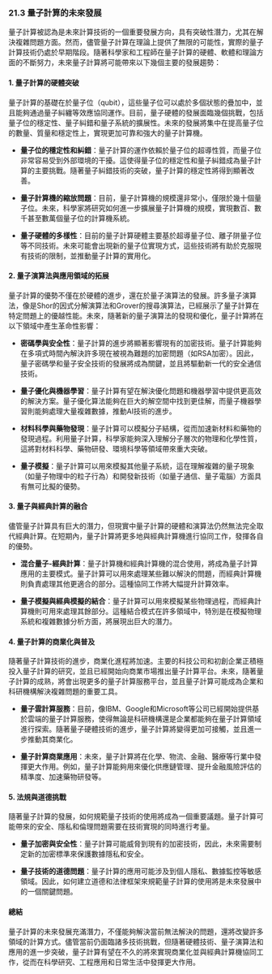 ### **21.3 量子計算的未來發展**

量子計算被認為是未來計算技術的一個重要發展方向，具有突破性潛力，尤其在解決複雜問題方面。然而，儘管量子計算在理論上提供了無限的可能性，實際的量子計算技術仍處於早期階段。隨著科學家和工程師在量子計算的硬體、軟體和理論方面的不斷努力，未來量子計算將可能帶來以下幾個主要的發展趨勢：

#### **1. 量子計算的硬體突破**

量子計算的基礎在於量子位（qubit），這些量子位可以處於多個狀態的疊加中，並且能夠通過量子糾纏等效應協同運作。目前，量子硬體的發展面臨幾個挑戰，包括量子位的穩定性、量子糾錯和量子系統的擴展性。未來的發展將集中在提高量子位的數量、質量和穩定性上，實現更加可靠和強大的量子計算機。

- **量子位的穩定性和糾錯**：量子計算的運作依賴於量子位的超導性質，而量子位非常容易受到外部環境的干擾。這使得量子位的穩定性和量子糾錯成為量子計算的主要挑戰。隨著量子糾錯技術的突破，量子計算的穩定性將得到顯著改善。

- **量子計算機的縮放問題**：目前，量子計算機的規模還非常小，僅限於幾十個量子位。未來，科學家將研究如何進一步擴展量子計算機的規模，實現數百、數千甚至數萬個量子位的計算機系統。

- **量子硬體的多樣性**：目前的量子計算硬體主要基於超導量子位、離子阱量子位等不同技術。未來可能會出現新的量子位實現方式，這些技術將有助於克服現有技術的限制，並推動量子計算的實用化。

#### **2. 量子演算法與應用領域的拓展**

量子計算的優勢不僅在於硬體的進步，還在於量子演算法的發展。許多量子演算法，像是Shor的因式分解演算法和Grover的搜尋演算法，已經展示了量子計算在特定問題上的優越性能。未來，隨著新的量子演算法的發現和優化，量子計算將在以下領域中產生革命性影響：

- **密碼學與安全性**：量子計算的進步將顯著影響現有的加密技術。量子計算能夠在多項式時間內解決許多現在被視為難題的加密問題（如RSA加密）。因此，量子密碼學和量子安全技術的發展將成為關鍵，並且將驅動新一代的安全通信技術。

- **量子優化與機器學習**：量子計算有望在解決優化問題和機器學習中提供更高效的解決方案。量子優化算法能夠在巨大的解空間中找到更佳解，而量子機器學習則能夠處理大量複雜數據，推動AI技術的進步。

- **材料科學與藥物發現**：量子計算可以模擬分子結構，從而加速新材料和藥物的發現過程。利用量子計算，科學家能夠深入理解分子層次的物理和化學性質，這將對材料科學、藥物研發、環境科學等領域帶來重大突破。

- **量子模擬**：量子計算可以用來模擬其他量子系統，這在理解複雜的量子現象（如量子物理中的粒子行為）和開發新技術（如量子通信、量子電腦）方面具有無可比擬的優勢。

#### **3. 量子與經典計算的融合**

儘管量子計算具有巨大的潛力，但現實中量子計算的硬體和演算法仍然無法完全取代經典計算。在短期內，量子計算將更多地與經典計算機進行協同工作，發揮各自的優勢。

- **混合量子-經典計算**：量子計算機和經典計算機的混合使用，將成為量子計算應用的主要模式。量子計算可以用來處理某些難以解決的問題，而經典計算機則負責處理其他更適合的部分。這種協同工作將大幅提升計算效率。

- **量子模擬與經典模擬的結合**：量子計算可以用來模擬某些物理過程，而經典計算機則可用來處理其餘部分。這種結合模式在許多領域中，特別是在模擬物理系統和複雜數據分析方面，將展現出巨大的潛力。

#### **4. 量子計算的商業化與普及**

隨著量子計算技術的進步，商業化進程將加速。主要的科技公司和初創企業正積極投入量子計算的研究，並且已經開始向商業市場推出量子計算平台。未來，隨著量子計算的成熟，將會出現更多的量子計算服務平台，並且量子計算可能成為企業和科研機構解決複雜問題的重要工具。

- **量子雲計算服務**：目前，像IBM、Google和Microsoft等公司已經開始提供基於雲端的量子計算服務，使得無論是科研機構還是企業都能夠在量子計算領域進行探索。隨著量子硬體技術的進步，量子計算將變得更加可接觸，並且進一步推動其商業化。

- **量子計算商業應用**：未來，量子計算將在化學、物流、金融、醫療等行業中發揮更大作用。例如，量子計算能夠用來優化供應鏈管理、提升金融風險評估的精準度、加速藥物研發等。

#### **5. 法規與道德挑戰**

隨著量子計算的發展，如何規範量子技術的使用將成為一個重要議題。量子計算可能帶來的安全、隱私和倫理問題需要在技術實現的同時進行考量。

- **量子加密與安全性**：量子計算可能威脅到現有的加密技術，因此，未來需要制定新的加密標準來保護數據隱私和安全。
  
- **量子技術的道德問題**：量子計算的應用可能涉及到個人隱私、數據監控等敏感領域。因此，如何建立道德和法律框架來規範量子計算的使用將是未來發展中的一個關鍵問題。

#### **總結**

量子計算的未來發展充滿潛力，不僅能夠解決當前無法解決的問題，還將改變許多領域的計算方式。儘管當前仍面臨諸多技術挑戰，但隨著硬體技術、量子演算法和應用的進一步突破，量子計算有望在不久的將來實現商業化並與經典計算機協同工作，從而在科學研究、工程應用和日常生活中發揮更大作用。